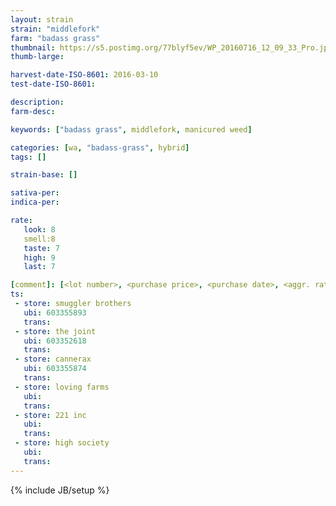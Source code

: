 ```yaml
---
layout: strain
strain: "middlefork"
farm: "badass grass"
thumbnail: https://s5.postimg.org/77blyf5ev/WP_20160716_12_09_33_Pro.jpg
thumb-large: 

harvest-date-ISO-8601: 2016-03-10
test-date-ISO-8601: 

description: 
farm-desc: 

keywords: ["badass grass", middlefork, manicured weed]

categories: [wa, "badass-grass", hybrid]
tags: []

strain-base: []

sativa-per: 
indica-per: 

rate:
   look: 8
   smell:8 
   taste: 7
   high: 9
   last: 7

[comment]: [<lot number>, <purchase price>, <purchase date>, <aggr. rating (of 5)>]
ts: 
 - store: smuggler brothers
   ubi: 603355893
   trans: 
 - store: the joint
   ubi: 603352618
   trans: 
 - store: cannerax
   ubi: 603355874
   trans: 
 - store: loving farms
   ubi: 
   trans: 
 - store: 221 inc
   ubi: 
   trans: 
 - store: high society
   ubi: 
   trans: 
---
```

{% include JB/setup %}
